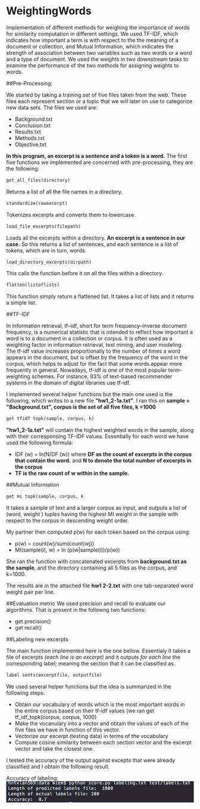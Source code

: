 # WeightingWords

Implementation of different methods for weighing the importance of words for similarity computation in different settings. We used TF-IDF, which indicates how important a term is with respect to the the meaning of a document or collection, and Mutual Information, which indicates the strength of association between two variables such as two words or a word and a type of document. We used the weights in two downstream tasks to examine the performance of the two methods for assigning weights to words.


##Pre-Processing:

We started by taking a training set of five files taken from the web. These files each represent  section or a topic that we will later on use to categorize new data sets. The files we used are:

  * Background.txt
  * Conclusion.txt
  * Results.txt
  * Methods.txt
  * Objective.txt

**In this program, an excerpt is a sentence and a token is a word.**
The first five functions we implemented are concerned with pre-processing, they are the following:

```python
get_all_files(directory)
```
Returns a list of all the file names in a directory.
```python
standardize(rawexcerpt)
```
Tokenizes excerpts and converts them to lowercase.
```python
load_file_excerpts(filepath)
```
Loads all the excerpts within a directory. **An excerpt is a sentence in our case.** So this returns a list of sentences, and each sentence is a list of tokens, which are in turn, words. 
```python
load_directory_excerpts(dirpath)
```
This calls the function before it on all the files within a directory.
```python
flatten(listoflists)
```
This function simply return a flattened list. It takes a list of lists and it returns a simple list.

##TF-IDF

In information retrieval, tf–idf, short for term frequency–inverse document frequency, is a numerical statistic that is intended to reflect how important a word is to a document in a collection or corpus. It is often used as a weighting factor in information retrieval, text mining, and user modeling. The tf-idf value increases proportionally to the number of times a word appears in the document, but is offset by the frequency of the word in the corpus, which helps to adjust for the fact that some words appear more frequently in general. Nowadays, tf-idf is one of the most popular term-weighting schemes. For instance, 83% of text-based recommender systems in the domain of digital libraries use tf-idf.

I implemented several helper functions but the main one used is the following, which writes to a new file **"hw1_2-1a.txt"**. I ran this on **sample = "Background.txt", corpus is the set of all five files, k =1000** 
```python
get tfidf topk(sample, corpus, k)
```
**"hw1_2-1a.txt"** will contain the highest weighted words in the sample, along with their corresponsing TF-IDF values. 
Essentially for each word we have used the following formula: 

* IDF (w) = ln(N/DF (w)) where **DF as the count of excerpts in the corpus that contain the word.** and **N to denote the total number of excerpts in the corpus**
* **TF is the raw count of w within in the sample.**

##Mutual Information
```python
get mi topk(sample, corpus, k
```
It takes a sample of text and a larger corpus as input, and outputs a list of (word, weight ) tuples having the highest MI weight in the sample with respect to the corpus in descending weight order. 

My partner then computed p(w) for each token based on the corpus using:

* p(w) = count(w)/sum(count(wj)) 
* MI(sample(i), w) = ln (p(w|sample(i))/p(w))


She ran the function with concatenated excerpts from **background.txt as the sample**, and the directory containing all 5 files as the corpus, and k=1000. 

The results are in the attached file **hw1 2-2.txt** with one tab-separated word weight pair per line.

##Evaluation metric
We used precision and recall to evaluate our algorithms. That is present in the followng two functions: 

* get precision()
* get recall() 

##Labeling new excerpts

The main function implemented here is the one bellow. Essentialy it takes a file of excerpts *(each line is an excerpt)* and it outputs *for each line* the corresponding label; meaning the section that it can be classified as. 
```python
label sents(excerptfile, outputfile)
```
We used several helper functions but the idea is summarized in the following steps:

* Obtain our vocabulary of words which is the most important words in the entire corpus based on their tf-idf values (we ran  get tf_idf_topk(corpus, corpus, 1000)
* Make the vocanulary into a vector and obtain the values of each of the five files we have in function of this vector.
* Vectorize our excerpt (testing data) in terms of the vocabulary
* Compute cosine similarity between each section vector and the excerpt vector and take the closest one.

I tested the accuracy of the output against excepts that were already classified and I obtain the following result.

Accuracy of labeling:
![Alt text](/s1.png?raw=true "Screenshot1")
